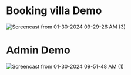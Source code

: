 
# Booking villa Demo

![Screencast from 01-30-2024 09-29-26 AM (3)](https://github.com/asqre/western-ghat-client_RoomBookingPlatform/assets/62792214/7f877cab-07e0-4fff-be31-a24deca2a768)

# Admin Demo
![Screencast from 01-30-2024 09-51-48 AM (1)](https://github.com/asqre/western-ghat-client_RoomBookingPlatform/assets/62792214/d3941dd2-3e38-4f4f-9d59-98bfb76b897f)
